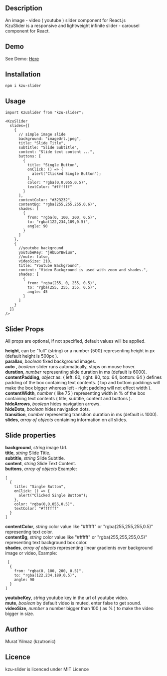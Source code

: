 ## Description

An image - video ( youtube ) slider component for React.js  
KzuSlider is a responsive and lightweight infinite slider - carousel component for React.

## Demo

See Demo: <a href="http://kzu-slider-demo.s3-website-us-east-1.amazonaws.com/" target="_blank">Here</a>

## Installation

`npm i kzu-slider`

## Usage

```
import KzuSlider from "kzu-slider";

<KzuSlider
  slides={[
    {
      // simple image slide
      background: "imageUrl.jpeg",
      title: "Slide Title",
      subtitle: "Slide Subtitle",
      content: "Slide text content ...",
      buttons: [
        {
          title: "Single Button",
          onClick: () => {
            alert("Clicked Single Button");
          },
          color: "rgba(0,0,055,0.5)",
          textColor: "#ffffff"
        }
      ],
      contentColor: "#323232",
      contentBg: "rgba(255,255,255,0.6)",
      shades: [
        {
          from: "rgba(0, 100, 200, 0.5)",
          to: "rgba(122,234,189,0.5)",
          angle: 90
        }
      ]
    },
    {
      //youtube background
      youtubeKey: "jHbLGYBwiuo",
      //mute: false,
      videoSize: 210,
      title: "Youtube Background",
      content: "Video Background is used with zoom and shades.",
      shades: [
        {
          from: "rgba(255, 0, 255, 0.5)",
          to: "rgba(255, 255, 255, 0.5)",
          angle: 45
        }
      ]
    }
  ]}
/>
```

## Slider Props

All props are optional, if not specified, default values will be applied.

**height**, can be "full" (string) or a number {500} representing height in px (default height is 500px ).  
**parallax**, _boolean_ fixed background images.  
**auto** , _boolean_ slider runs automatically, stops on mouse hover.  
**duration**, _number_ representing slide duration in ms (default is 6000).  
**contentPadding**, _object_ as: { left: 80, right: 80, top: 64, bottom: 64 } defines padding of the box containing text contents. ( top and bottom paddings will make the box bigger whereas left - right padding will not effect width ).  
**contentWidth**, _number_ ( like 75 ) representing width in % of the box containing text contents ( title, subtitle, content and buttons ).  
**hideArrows**, _boolean_ hides navigation arrows.  
**hideDots**, _boolean_ hides navigation dots.  
**transition**, _number_ representing transition duration in ms (default is 1000).  
**slides**, _array of objects_ containing information on all slides.

## Slide properties

**background**, _string_ image Url.  
**title**, _string_ Slide Title.  
**subtitle**, _string_ Slide Subtitle.  
**content**, _string_ Slide Text Content.  
**buttons**, _array of objects_ Example:

```
[
  {
    title: "Single Button",
    onClick: () => {
      alert("Clicked Single Button");
    },
    color: "rgba(0,0,055,0.5)",
    textColor: "#ffffff"
  }
]
```

**contentColor**, _string_ color value like "#ffffff" or "rgba(255,255,255,0.5)" representing text color.  
**contentBg**, _string_ color value like "#ffffff" or "rgba(255,255,255,0.5)" representing text background box color.  
**shades**, _array of objects_ representing linear gradients over background image or video, Example:

```
 [
  {
    from: "rgba(0, 100, 200, 0.5)",
    to: "rgba(122,234,189,0.5)",
    angle: 90
  }
]
```

**youtubeKey**, _string_ youtube key in the url of youtube video.  
**mute**, _boolean_ by default video is muted, enter false to get sound.  
**videoSize**, _number_ a number bigger than 100 ( as % ) to make the video bigger in size.

## Author

Murat Yılmaz (kzutronic)

## Licence

kzu-slider is licenced under MIT Licence

